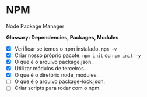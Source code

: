 # NPM

Node Package Manager

__Glossary: Dependencies, Packages, Modules__

- [x] Verificar se temos o npm instalado. `npm -v`
- [x] Criar nosso próprio pacote. `npm init` ou `npm init -y`
- [x] O que é o arquivo package.json.
- [x] Utilizar módulos de terceiros.
- [x] O que é o diretório node_modules.
- [ ] O que é o arquivo package-lock.json.
- [ ] Criar scripts para rodar com o npm.